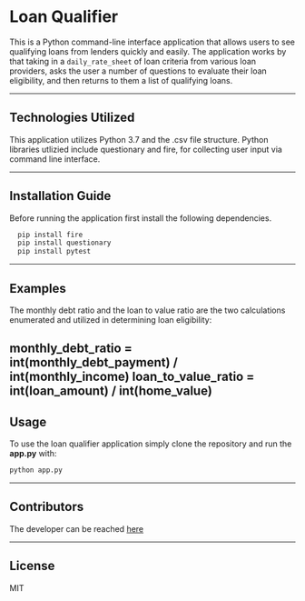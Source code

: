 # Loan Qualifier

This is a Python command-line interface application that allows users to see qualifying loans from lenders quickly and easily. The application works by that taking in a `daily_rate_sheet` of loan criteria from various loan providers, asks the user a number of questions to evaluate their loan eligibility, and then returns to them a list of qualifying loans.

---

## Technologies Utilized

This application utilizes Python 3.7 and the .csv file structure. Python libraries utlizied include questionary and fire, for collecting user input via command line interface.

---

## Installation Guide

Before running the application first install the following dependencies.

```python
  pip install fire
  pip install questionary
  pip install pytest
```
---

## Examples

The monthly debt ratio and the loan to value ratio are the two calculations enumerated and utilized in determining loan eligibility:

monthly_debt_ratio = int(monthly_debt_payment) / int(monthly_income)
loan_to_value_ratio = int(loan_amount) / int(home_value)
---

## Usage

To use the loan qualifier application simply clone the repository and run the **app.py** with:

```python
python app.py
```

---

## Contributors

The developer can be reached [here](mailto:ddannenberg1@gmail.com)

---

## License

MIT
